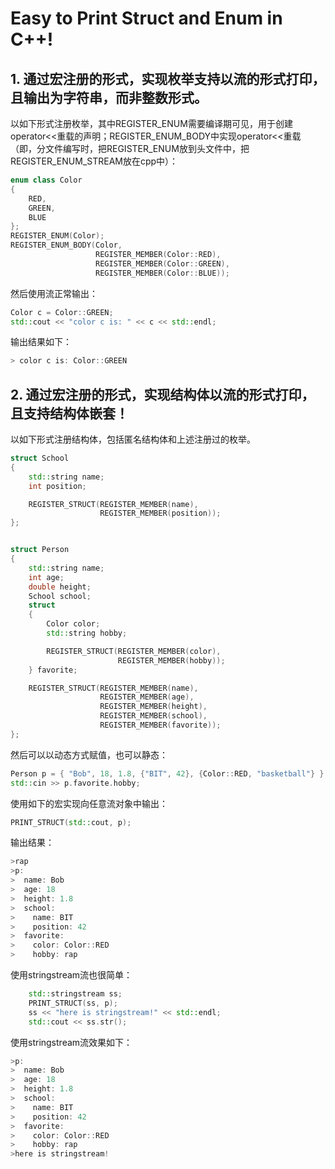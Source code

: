 # Easy to Print Struct and Enum in C++!

## 1. 通过宏注册的形式，实现枚举支持以流的形式打印，且输出为字符串，而非整数形式。 
以如下形式注册枚举，其中REGISTER_ENUM需要编译期可见，用于创建operator<<重载的声明；REGISTER_ENUM_BODY中实现operator<<重载（即，分文件编写时，把REGISTER_ENUM放到头文件中，把REGISTER_ENUM_STREAM放在cpp中）：
``` c++
enum class Color
{
    RED,
    GREEN,
    BLUE
};
REGISTER_ENUM(Color);
REGISTER_ENUM_BODY(Color,
                   REGISTER_MEMBER(Color::RED),
                   REGISTER_MEMBER(Color::GREEN),
                   REGISTER_MEMBER(Color::BLUE));

```
然后使用流正常输出：
``` c++
Color c = Color::GREEN;
std::cout << "color c is: " << c << std::endl;
```
输出结果如下：  
``` c++
> color c is: Color::GREEN
```
  
## 2. 通过宏注册的形式，实现结构体以流的形式打印，且支持结构体嵌套！  
以如下形式注册结构体，包括匿名结构体和上述注册过的枚举。
``` c++
struct School
{
    std::string name;
    int position;

    REGISTER_STRUCT(REGISTER_MEMBER(name),
                    REGISTER_MEMBER(position));
};


struct Person
{
    std::string name;
    int age;
    double height;
    School school;
    struct 
    {
        Color color;
        std::string hobby;

        REGISTER_STRUCT(REGISTER_MEMBER(color),
                        REGISTER_MEMBER(hobby));
    } favorite;

    REGISTER_STRUCT(REGISTER_MEMBER(name),
                    REGISTER_MEMBER(age),
                    REGISTER_MEMBER(height),
                    REGISTER_MEMBER(school),
                    REGISTER_MEMBER(favorite));
};
```
然后可以以动态方式赋值，也可以静态：
``` c++
Person p = { "Bob", 18, 1.8, {"BIT", 42}, {Color::RED, "basketball"} };
std::cin >> p.favorite.hobby;
```
使用如下的宏实现向任意流对象中输出：
``` c++
PRINT_STRUCT(std::cout, p);
```
输出结果：
``` c++
>rap  
>p:  
>  name: Bob  
>  age: 18  
>  height: 1.8  
>  school:  
>    name: BIT  
>    position: 42  
>  favorite:  
>    color: Color::RED  
>    hobby: rap  
```
使用stringstream流也很简单：
``` c++
    std::stringstream ss;
    PRINT_STRUCT(ss, p);
    ss << "here is stringstream!" << std::endl;
    std::cout << ss.str();
```
使用stringstream流效果如下：
``` c++
>p:
>  name: Bob
>  age: 18
>  height: 1.8
>  school:
>    name: BIT
>    position: 42
>  favorite:
>    color: Color::RED
>    hobby: rap
>here is stringstream!
```
